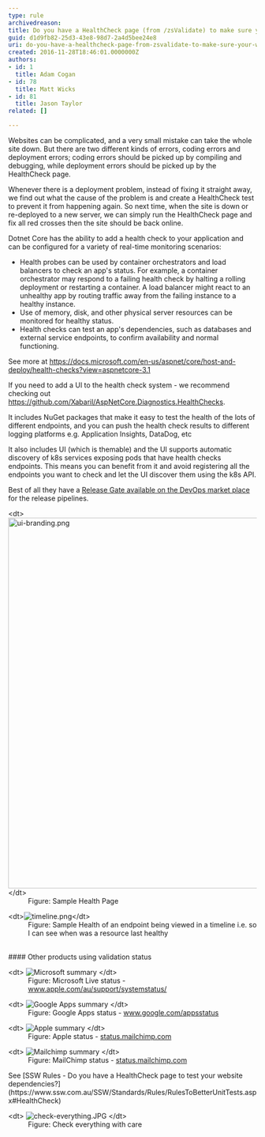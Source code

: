 ```yaml
---
type: rule
archivedreason: 
title: Do you have a HealthCheck page (from /zsValidate) to make sure your website is healthy?
guid: d1d9fb82-25d3-43e8-98d7-2a4d5bee24e8
uri: do-you-have-a-healthcheck-page-from-zsvalidate-to-make-sure-your-website-is-healthy
created: 2016-11-28T18:46:01.0000000Z
authors:
- id: 1
  title: Adam Cogan
- id: 78
  title: Matt Wicks
- id: 81
  title: Jason Taylor
related: []

---
```


Websites can be complicated, and a very small mistake can take the whole site down. But there are two different kinds of errors, coding errors and deployment errors; coding errors should be picked up by compiling and debugging, while deployment errors should be picked up by the HealthCheck page.

Whenever there is a deployment problem, instead of fixing it straight away, we find out what the cause of the problem is and create a HealthCheck test to prevent it from happening again. So next time, when the site is down or re-deployed to a new server, we can simply run the HealthCheck page and fix all red crosses then the site should be back online.

Dotnet Core has the ability to add a health check to your application and can be configured for a variety of real-time monitoring scenarios:

* Health probes can be used by container orchestrators and load balancers to check an app's status. For example, a container orchestrator may respond to a failing health check by halting a rolling deployment or restarting a container. A load balancer might react to an unhealthy app by routing traffic away from the failing instance to a healthy instance.
* Use of memory, disk, and other physical server resources can be monitored for healthy status.
* Health checks can test an app's dependencies, such as databases and external service endpoints, to confirm availability and normal functioning.

See more at https://docs.microsoft.com/en-us/aspnet/core/host-and-deploy/health-checks?view=aspnetcore-3.1





If you need to add a UI to the health check system - we recommend checking out https://github.com/Xabaril/AspNetCore.Diagnostics.HealthChecks.

It includes NuGet packages that make it easy to test the health of the lots of different endpoints, and you can push the health check results to different logging platforms e.g. Application Insights, DataDog, etc
 
It also includes UI (which is themable) and the UI supports automatic discovery of k8s services exposing pods that have health checks endpoints. This means you can benefit from it and avoid registering all the endpoints you want to check and let the UI discover them using the k8s API.
 
Best of all they have a [Release Gate available on the DevOps market place](https://marketplace.visualstudio.com/items?itemName=luisfraile.vss-services-aspnetcorehealthcheck-extensions) for the release pipelines.




<!--endintro-->
<dl class="image">&lt;dt&gt;<img src="ui-branding.png" alt="ui-branding.png" style="width:750px;">&lt;/dt&gt;<dd>Figure: Sample Health Page<br></dd></dl><dl class="image">&lt;dt&gt;<img src="timeline.png" alt="timeline.png">&lt;/dt&gt;<dd>Figure: Sample Health of an endpoint being viewed in a timeline i.e. so I can see when was a resource last healthy</dd>
<br></dl>
#### Other products using validation status
<dl class="image">&lt;dt&gt;
      <img src="status-microsoft.jpg" alt="Microsoft summary">
   &lt;/dt&gt;<dd>Figure: Microsoft Live status - 
      <a href="http://status.mailchimp.com/" target="_blank">www.apple.com/au/support/systemstatus/</a></dd></dl><dl class="image">&lt;dt&gt;
      <img src="status-google.jpg" alt="Google Apps summary">
   &lt;/dt&gt;<dd>Figure: Google Apps status - 
      <a href="http://www.google.com/appsstatus" target="_blank">www.google.com/appsstatus</a></dd></dl><dl class="image">&lt;dt&gt;
      <img src="status-apple.jpg" alt="Apple summary">
   &lt;/dt&gt;<dd>Figure: Apple status - 
      <a href="https://www.apple.com/au/support/systemstatus/" target="_blank">status.mailchimp.com</a></dd></dl><dl class="image">&lt;dt&gt;
      <img src="status-mailchimp.jpg" alt="Mailchimp summary">
   &lt;/dt&gt;<dd>Figure: MailChimp status - 
      <a href="http://status.mailchimp.com/" target="_blank">status.mailchimp.com</a></dd></dl>
See     [SSW Rules - Do you have a HealthCheck page to test your website dependencies?](https://www.ssw.com.au/SSW/Standards/Rules/RulesToBetterUnitTests.aspx#HealthCheck)
<dl class="image">&lt;dt&gt;
      <img src="check-everything.JPG" alt="check-everything.JPG">
   &lt;/dt&gt;<dd>Figure: Check everything with care</dd></dl>
